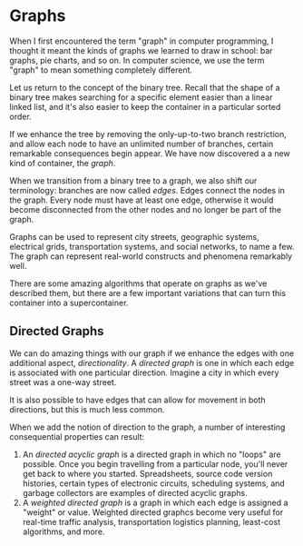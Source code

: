 # Graphs

When I first encountered the term "graph" in computer programming, I thought it meant the kinds of graphs we learned to draw in school: bar graphs, pie charts, and so on.  In computer science, we use the term "graph" to mean something completely different.

Let us return to the concept of the binary tree.  Recall that the shape of a binary tree makes searching for a specific element easier than a linear linked list, and it's also easier to keep the container in a particular sorted order.

If we enhance the tree by removing the only-up-to-two branch restriction, and allow each node to have an unlimited number of branches, certain remarkable consequences begin appear. We have now discovered a a new kind of container, the _graph_.

When we transition from a binary tree to a graph, we also shift our terminology: branches are now called _edges_.  Edges connect the nodes in the graph.  Every node must have at least one edge, otherwise it would become disconnected from the other nodes and no longer be part of the graph.

Graphs can be used to represent city streets, geographic systems, electrical grids, transportation systems, and social networks, to name a few.  The graph can represent real-world constructs and phenomena remarkably well.

There are some amazing algorithms that operate on graphs as we've described them, but there are a few important variations that can turn this container into a supercontainer.

## Directed Graphs

We can do amazing things with our graph if we enhance the edges with one additional aspect, _directionality_.  A _directed graph_ is one in which each edge is associated with one particular direction.  Imagine a city in which every street was a one-way street.

It is also possible to have edges that can allow for movement in both directions, but this is much less common.

When we add the notion of direction to the graph, a number of interesting consequential properties can result:

1. An _directed acyclic graph_ is a directed graph in which no "loops" are possible.  Once you begin travelling from a particular node, you'll never get back to where you started.  Spreadsheets, source code version histories, certain types of electronic circuits, scheduling systems, and garbage collectors are examples of directed acyclic graphs.
2. A _weighted directed graph_ is a graph in which each edge is assigned a "weight" or value.  Weighted directed graphcs become very useful for real-time traffic analysis, transportation logistics planning, least-cost algorithms, and more.

